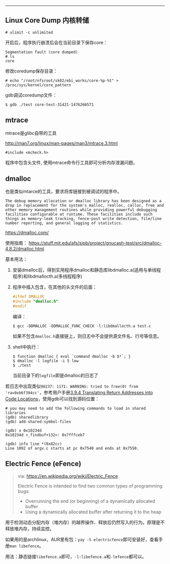 

---

## Linux Core Dump 内核转储


```
# ulimit -c unlimited
```

开启后，程序执行崩溃后会在当前目录下保存core：

```
Segmentation fault (core dumped)
# ls
core 
```

修改coredump保存目录：

```
# echo "/root/nfsroot/sk02/ebi_works/core-%p-%t" > /proc/sys/kernel/core_pattern
```

gdb调试coredump文件：

```
$ gdb ./test core-test-31421-1476266571
```



## mtrace

mtrace是glibc自带的工具

<http://man7.org/linux/man-pages/man3/mtrace.3.html>

```
#include <mcheck.h>
```

程序中包含头文件, 使用mtrace命令行工具即可分析内存泄漏问题。



## dmalloc

也是类似mtarce的工具，要求将库链接到被调试的程序中。

```
The debug memory allocation or dmalloc library has been designed as a drop in replacement for the system's malloc, realloc, calloc, free and other memory management routines while providing powerful debugging facilities configurable at runtime. These facilities include such things as memory-leak tracking, fence-post write detection, file/line number reporting, and general logging of statistics.
```

https://dmalloc.com/

使用指南： https://stuff.mit.edu/afs/sipb/project/gnucash-test/src/dmalloc-4.8.2/dmalloc.html

基本用法：

1. 安装dmalloc后，得到实用程序dmalloc和静态库libdmalloc.a(适用与单线程程序)和libdmallocth.a(多线程程序)

2. 程序中插入包含，在其他的头文件的后面：

   ```c
   #ifdef DMALLOC
   #include "dmalloc.h"
   #endif
   ```

   编译：

   ```
   $ gcc -DDMALLOC -DDMALLOC_FUNC_CHECK -l:libdmallocth.a test.c
   ```

   如果不包含`dmalloc.h`直接链上，则日志中不会提供源文件名、行号等信息。

3. shell中执行：

   ```
   $ function dmalloc { eval `command dmalloc -b $*`; }
   $ dmalloc -l logfile -i 5 low
   $ ./test
   ```

   当前目录下的`logfile`即是dmalloc的日志了

若日志中出现类似`98237: 1171: WARNING: tried to free(0) from 'ra=0xb6f394cc'`，参考用户手册[3.9.4 Translating Return Addresses into Code Locations](https://dmalloc.com/docs/latest/online/dmalloc_17.html#SEC23)，使用gdb可以找到源码位置：

```
# you may need to add the following commands to load in shared libraries
(gdb) sharedlibrary
(gdb) add-shared-symbol-files

(gdb) x 0x10234d
0x10234d <_findbuf+132>: 0x7fffceb7

(gdb) info line *(0x82cc)
Line 1092 of argv.c starts at pc 0x7540 and ends at 0x7550.
```




## Electric Fence (eFence)

> via: https://en.wikipedia.org/wiki/Electric_Fence
>
> Electric Fence is intended to find two common types of programming bugs:
>
> * Overrunning the end (or beginning) of a dynamically allocated buffer
> * Using a dynamically allocated buffer after returning it to the heap

用于检测动态分配内存（堆内存）的越界操作、释放后仍然写入的行为。原理是不释放堆内存，持续监控。

如果用的是archlinux，AUR里有包：`yay -S electricfence`即可安装好，查看手册`man libefence`。

用法：静态链接`libefence.a`即可，`-l:libefence.a`和`-lefence`都可以。



